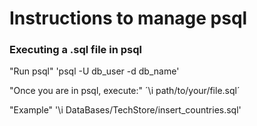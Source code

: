# Instructions to manage psql

### Executing a .sql file in psql

"Run psql"
'psql -U db_user -d db_name'

"Once you are in psql, execute:"
´\i path/to/your/file.sql´

"Example"
'\i DataBases/TechStore/insert_countries.sql'

